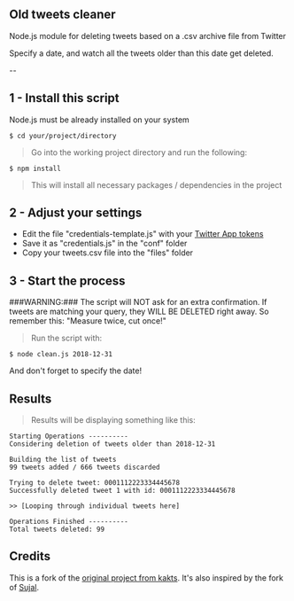 **Old tweets cleaner**
--
Node.js module for deleting tweets based on a .csv archive file from Twitter

Specify a date, and watch all the tweets older than this date get deleted. 

--

**1 - Install this script** 
--
Node.js must be already installed on your system

```
$ cd your/project/directory
```
> Go into the working project directory and run the following:


```
$ npm install
```
> This will install all necessary packages / dependencies in the project


**2 - Adjust your settings**
--

* Edit the file "credentials-template.js" with your [Twitter App tokens](https://developer.twitter.com/en/apps)
* Save it as "credentials.js" in the "conf" folder
* Copy your tweets.csv file into the "files" folder


**3 - Start the process**
--

###WARNING:###
The script will NOT ask for an extra confirmation.
If tweets are matching your query, they WILL BE DELETED right away. So remember this: "Measure twice, cut once!"

> Run the script with:

```
$ node clean.js 2018-12-31
```
And don't forget to specify the date!


**Results**
--

> Results will be displaying something like this:

```
Starting Operations ----------
Considering deletion of tweets older than 2018-12-31

Building the list of tweets
99 tweets added / 666 tweets discarded

Trying to delete tweet: 0001112223334445678
Successfully deleted tweet 1 with id: 0001112223334445678

>> [Looping through individual tweets here]

Operations Finished ----------
Total tweets deleted: 99

```



## Credits

This is a fork of the [original project from kakts](https://github.com/kakts/tweet-cleaner). It's also inspired by the fork of [Sujal](https://github.com/sujal/tweet-cleaner).